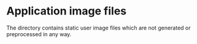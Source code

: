Application image files
=======================

The directory contains static user image files which are not generated or preprocessed in any way.
